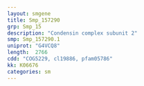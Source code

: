 ```yaml
---
layout: smgene
title: Smp_157290
grp: Smp_15
description: "Condensin complex subunit 2"
smp: Smp_157290.1
uniprot: "G4VCQ8"
length:  2766
cdd: "COG5229, cl19886, pfam05786"
kk: K06676
categories: sm
---
```

